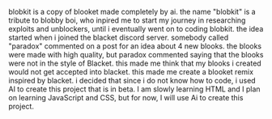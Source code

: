 blobkit is a copy of blooket made completely by ai. the name "blobkit" is a tribute to blobby boi, who inpired me to start my journey in researching exploits and unblockers, until i eventually went on to coding blobkit. the idea started when i joined the blacket discord server. somebody called "paradox" commented on a post for an idea about 4 new blooks. the blooks were made with high quality, but paradox commented saying that the blooks were not in the style of Blacket. this made me think that my blooks i created would not get accepted into blacket. this made me create a blooket remix inspired by blacket. i decided that since i do not know how to code, i used AI to create this project that is in beta. I am slowly learning HTML and I plan on learning JavaScript and CSS, but for now, I will use Ai to create this project.
